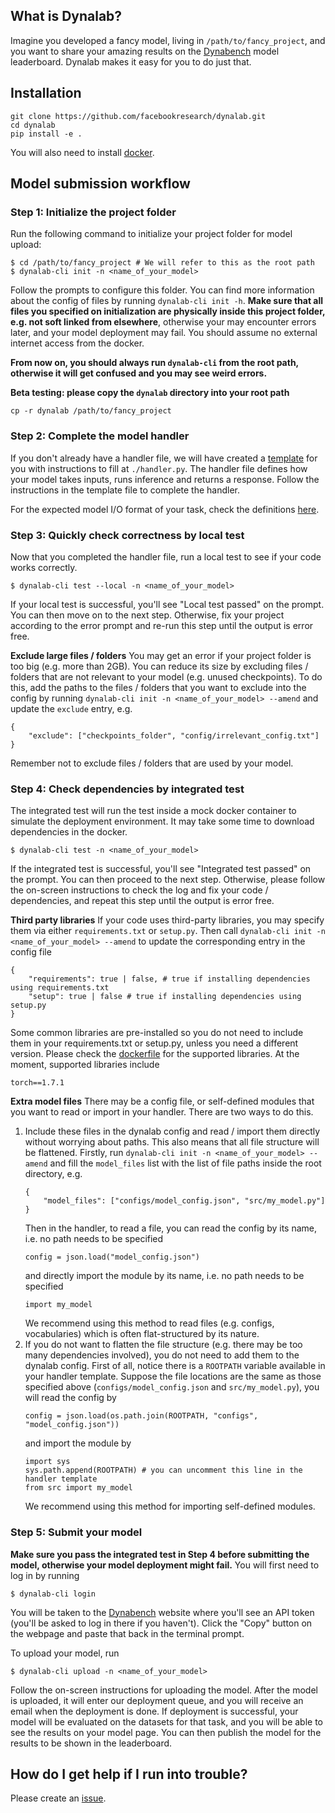 ## What is Dynalab?
Imagine you developed a fancy model, living in `/path/to/fancy_project`, and you want to share your amazing results on the [Dynabench](www.dynabench.org) model leaderboard. Dynalab makes it easy for you to do just that.
## Installation

```
git clone https://github.com/facebookresearch/dynalab.git
cd dynalab
pip install -e .
```

You will also need to install [docker](https://docs.docker.com/get-docker/).

## Model submission workflow

### Step 1: Initialize the project folder
Run the following command to initialize your project folder for model upload:
```
$ cd /path/to/fancy_project # We will refer to this as the root path
$ dynalab-cli init -n <name_of_your_model>
```
Follow the prompts to configure this folder. You can find more information about the config of files by running `dynalab-cli init -h`. **Make sure that all files you specified on initialization are physically inside this project folder, e.g. not soft linked from elsewhere**, otherwise your may encounter errors later, and your model deployment may fail. You should assume no external internet access from the docker.

**From now on, you should always run `dynalab-cli` from the root path, otherwise it will get confused and you may see weird errors.**

**Beta testing: please copy the `dynalab` directory into your root path**
```
cp -r dynalab /path/to/fancy_project
```

### Step 2: Complete the model handler
If you don't already have a handler file, we will have created a [template](https://github.com/facebookresearch/dynalab/blob/master/dynalab/handler/handler.py.template) for you with instructions to fill at `./handler.py`. The handler file defines how your model takes inputs, runs inference and returns a response. Follow the instructions in the template file to complete the handler.

For the expected model I/O format of your task, check the definitions [here](dynalab/tasks/README.md).

### Step 3: Quickly check correctness by local test
Now that you completed the handler file, run a local test to see if your code works correctly.
```
$ dynalab-cli test --local -n <name_of_your_model>
```
If your local test is successful, you'll see "Local test passed" on the prompt. You can then move on to the next step. Otherwise, fix your project according to the error prompt and re-run this step until the output is error free.

**Exclude large files / folders**
You may get an error if your project folder is too big (e.g. more than 2GB). You can reduce its size by excluding files / folders that are not relevant to your model (e.g. unused checkpoints). To do this, add the paths to the files / folders that you want to exclude into the config by running `dynalab-cli init -n <name_of_your_model> --amend` and update the `exclude` entry, e.g.
```
{
    "exclude": ["checkpoints_folder", "config/irrelevant_config.txt"]
}
```
Remember not to exclude files / folders that are used by your model.

### Step 4: Check dependencies by integrated test
The integrated test will run the test inside a mock docker container to simulate the deployment environment. It may take some time to download dependencies in the docker.
```
$ dynalab-cli test -n <name_of_your_model>
```
If the integrated test is successful, you'll see "Integrated test passed" on the prompt. You can then proceed to the next step. Otherwise, please follow the on-screen instructions to check the log and fix your code / dependencies, and repeat this step until the output is error free.

**Third party libraries**
If your code uses third-party libraries, you may specify them via either `requirements.txt` or `setup.py`. Then call `dynalab-cli init -n <name_of_your_model> --amend` to update the corresponding entry in the config file
  ```
  {
      "requirements": true | false, # true if installing dependencies using requirements.txt
      "setup": true | false # true if installing dependencies using setup.py
  }
  ```
  Some common libraries are pre-installed so you do not need to include them in your requirements.txt or setup.py, unless you need a different version. Please check the [dockerfile](dynalab/dockerfiles/prod/Dockerfile) for the supported libraries. At the moment, supported libraries include
```
torch==1.7.1
```

**Extra model files**
There may be a config file, or self-defined modules that you want to read or import in your handler. There are two ways to do this.
1. Include these files in the dynalab config and read / import them directly without worrying about paths. This also means that all file structure will be flattened. Firstly, run `dynalab-cli init -n <name_of_your_model> --amend` and fill the `model_files` list with the list of file paths inside the root directory, e.g.
   ```
   {
       "model_files": ["configs/model_config.json", "src/my_model.py"]
   }
   ```
   Then in the handler, to read a file, you can read the config by its name, i.e. no path needs to be specified
   ```
   config = json.load("model_config.json")
   ```
   and directly import the module by its name, i.e. no path needs to be specified
   ```
   import my_model
   ```
   We recommend using this method to read files (e.g. configs, vocabularies) which is often flat-structured by its nature.
2. If you do not want to flatten the file structure (e.g. there may be too many dependencies involved), you do not need to add them to the dynalab config. First of all, notice there is a `ROOTPATH` variable available in your handler template. Suppose the file locations are the same as those specified above (`configs/model_config.json` and `src/my_model.py`), you will read the config by
   ```
   config = json.load(os.path.join(ROOTPATH, "configs", "model_config.json"))
   ```
   and import the module by
   ```
   import sys
   sys.path.append(ROOTPATH) # you can uncomment this line in the handler template
   from src import my_model
   ```
   We recommend using this method for importing self-defined modules.

### Step 5: Submit your model
**Make sure you pass the integrated test in Step 4 before submitting the model, otherwise your model deployment might fail.**
You will first need to log in by running
```
$ dynalab-cli login
```
You will be taken to the [Dynabench](www.dynabench.org) website where you'll see an API token (you'll be asked to log in there if you haven't). Click the "Copy" button on the webpage and paste that back in the terminal prompt.

To upload your model, run
```
$ dynalab-cli upload -n <name_of_your_model>
```
Follow the on-screen instructions for uploading the model. After the model is uploaded, it will enter our deployment queue, and you will receive an email when the deployment is done. If deployment is successful, your model will be evaluated on the datasets for that task, and you will be able to see the results on your model page. You can then publish the model for the results to be shown in the leaderboard.

## How do I get help if I run into trouble?
Please create an [issue](https://github.com/facebookresearch/dynalab/issues).
